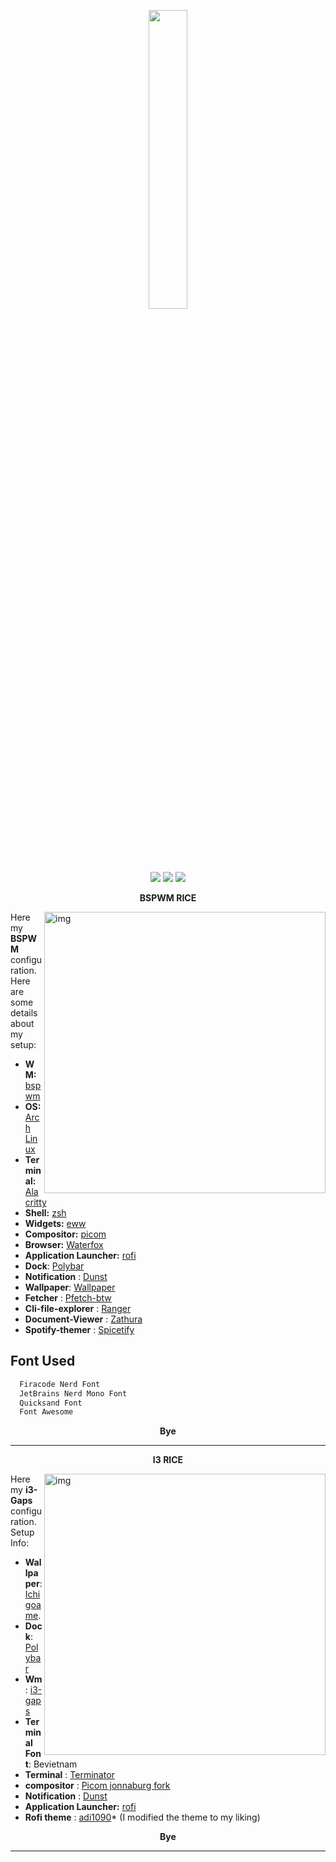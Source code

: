 <!-- HEADERS -->
<p align="center">
  <img width="35%" src="https://raw.githubusercontent.com/cybi00000/Normie-rice/main/Dot%20files/ign_waifu.png" />
</p>
<p align="center">
  <img src="https://badges.pufler.dev/visits/cybi00000/Normie-rice?color=4e80e9&style=for-the-badge">
  <img src="https://img.shields.io/github/license/cybi00000/Normie-rice?color=a174f3&style=for-the-badge">
  <img src="https://img.shields.io/github/stars/cybi00000/Normie-rice?color=58d1f5&style=for-the-badge">
</p>

<p align="center">
  <b> BSPWM RICE </b>
</p>
<img src="https://raw.githubusercontent.com/cybi00000/Normie-rice/main/Dot%20files/NOrmie2.png" alt="img" align="right" width="450px">


Here  my **BSPWM** configuration.
Here are some details about my setup:

   - **WM:**                   [bspwm](https://github.com/baskerville/bspwm)
   - **OS:**                   [Arch Linux](https://archlinux.org)
   - **Terminal:**             [Alacritty](https://github.com/alacritty/alacritty)
   - **Shell:**                [zsh](https://wiki.archlinux.org/index.php/Zsh)
   - **Widgets:**              [eww](https://github.com/elkowar/eww)
   - **Compositor:**           [picom](https://github.com/yshui/picom)
   - **Browser:**              [Waterfox](https://www.waterfox.net)
   - **Application Launcher:** [rofi](https://github.com/davatorium/rofi)
   - **Dock**:             [Polybar](https://github.com/polybar/polybar)
   - **Notification** :    [Dunst](https://github.com/dunst-project/dunst)
   - **Wallpaper**:      [Wallpaper](https://raw.githubusercontent.com/cybi00000/Normie-rice/main/Dot%20files/house.jpg)
   - **Fetcher** :       [Pfetch-btw](https://github.com/FedericoAntoniazzi/pfetch-btw)
   - **Cli-file-explorer** : [Ranger](https://github.com/ranger/ranger)
   - **Document-Viewer** : [Zathura](https://pwmt.org/projects/zathura)
   - **Spotify-themer** :   [Spicetify](https://spicetify.app)

## Font Used
  ```sh
    Firacode Nerd Font
    JetBrains Nerd Mono Font
    Quicksand Font
    Font Awesome 
   ```
<p align="center">
  <b> Bye </b>
</p>

---




<!-- HEADERS -->
<p align="center">
  <b> I3 RICE </b>
</p>
<img src="https://cdn.discordapp.com/attachments/862918880523583498/876800495463829524/ricecomplete.png" alt="img" align="right" width="450px">

Here  my **i3-Gaps** configuration.
Setup Info:

  - **Wallpaper**:        [Ichigoame](https://gelbooru.com/index.php?page=post&s=view&id=6195212&tags=ichigoame+).
  - **Dock**:             [Polybar](https://github.com/polybar/polybar)
  - **Wm**:               [i3-gaps](https://github.com/Airblader/i3)
  - **Terminal Font**:    Bevietnam
  - **Terminal** :        [Terminator](https://github.com/gnome-terminator/terminator)
  - **compositor** :      [Picom jonnaburg fork](https://github.com/jonaburg/picom)
  - **Notification** :    [Dunst](https://github.com/dunst-project/dunst)
  - **Application Launcher:** [rofi](https://github.com/davatorium/rofi)
  - **Rofi theme** :     [adi1090](https://github.com/adi1090x/rofi)* (I modified the theme to my liking) 

<p align="center">
  <b> Bye </b>
</p>

---







